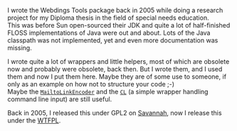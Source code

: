 I wrote the Webdings Tools package back in 2005 while doing a research project for my Diploma thesis in the field of special needs education.  
This was before Sun open-sourced their JDK and quite a lot of half-finished FLOSS implementations of Java were out and about. Lots of the Java classpath was not implemented, yet and even more documentation was missing.

I wrote quite a lot of wrappers and little helpers, most of which are obsolete now and probably were obsolete, back then. But I wrote them, and I used them and now I put them here. Maybe they are of some use to someone, if only as an example on how not to structure your code ;-)  
Maybe the [`MailtoLinkEncoder`](src/de/webdings/tools/MailtoLinkEncoder.java) and the [`CL`](src/de/webdings/tools/CL.java) (a simple wrapper handling command line input) are still useful.

Back in 2005, I released this under GPL2 on [Savannah](http://download.savannah.gnu.org/releases/jannis/), now I release this under the [WTFPL](http://www.wtfpl.net/txt/copying/).
